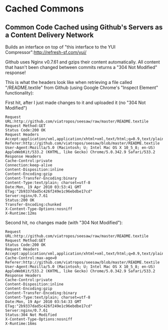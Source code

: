 # Cached Commons

## Common Code Cached using Github's Servers as a Content Delivery Network

Builds an interface on top of "this interface to the YUI Compressor":http://refresh-sf.com/yui/

Github uses Nginx v0.7.61 and gzips their content automatically.  All content that hasn't been changed between commits returns a "304 Not Modified" response!

This is what the headers look like when retrieving a file called "/README.textile" from Github (using Google Chrome's "Inspect Element" functionality):

First hit, after I just made changes to it and uploaded it (no "304 Not Modified")

<pre><code>Request URL:http://github.com/viatropos/seesaw/raw/master/README.textile
Request Method:GET
Status Code:200 OK
Request Headers
Accept:application/xml,application/xhtml+xml,text/html;q=0.9,text/plain;q=0.8,image/png,*/*;q=0.5
Referer:http://github.com/viatropos/seesaw/blob/master/README.textile
User-Agent:Mozilla/5.0 (Macintosh; U; Intel Mac OS X 10_5_8; en-US) AppleWebKit/533.2 (KHTML, like Gecko) Chrome/5.0.342.9 Safari/533.2
Response Headers
Cache-Control:private
Connection:keep-alive
Content-Disposition:inline
Content-Encoding:gzip
Content-Transfer-Encoding:binary
Content-Type:text/plain; charset=utf-8
Date:Mon, 19 Apr 2010 03:53:41 GMT
ETag:"2b9337dad5c426f249e1c96ebdbe17cd"
Server:nginx/0.7.61
Status:200 OK
Transfer-Encoding:chunked
X-Content-Type-Options:nosniff
X-Runtime:12ms
</code></pre>

Second hit, no changes made (with "304 Not Modified"):

<pre><code>Request URL:http://github.com/viatropos/seesaw/raw/master/README.textile
Request Method:GET
Status Code:200 OK
Request Headers
Accept:application/xml,application/xhtml+xml,text/html;q=0.9,text/plain;q=0.8,image/png,*/*;q=0.5
Cache-Control:max-age=0
Referer:http://github.com/viatropos/seesaw/blob/master/README.textile
User-Agent:Mozilla/5.0 (Macintosh; U; Intel Mac OS X 10_5_8; en-US) AppleWebKit/533.2 (KHTML, like Gecko) Chrome/5.0.342.9 Safari/533.2
Response Headers
Cache-Control:private
Content-Disposition:inline
Content-Encoding:gzip
Content-Transfer-Encoding:binary
Content-Type:text/plain; charset=utf-8
Date:Mon, 19 Apr 2010 03:54:33 GMT
ETag:"2b9337dad5c426f249e1c96ebdbe17cd"
Server:nginx/0.7.61
Status:304 Not Modified
X-Content-Type-Options:nosniff
X-Runtime:16ms
</code></pre>